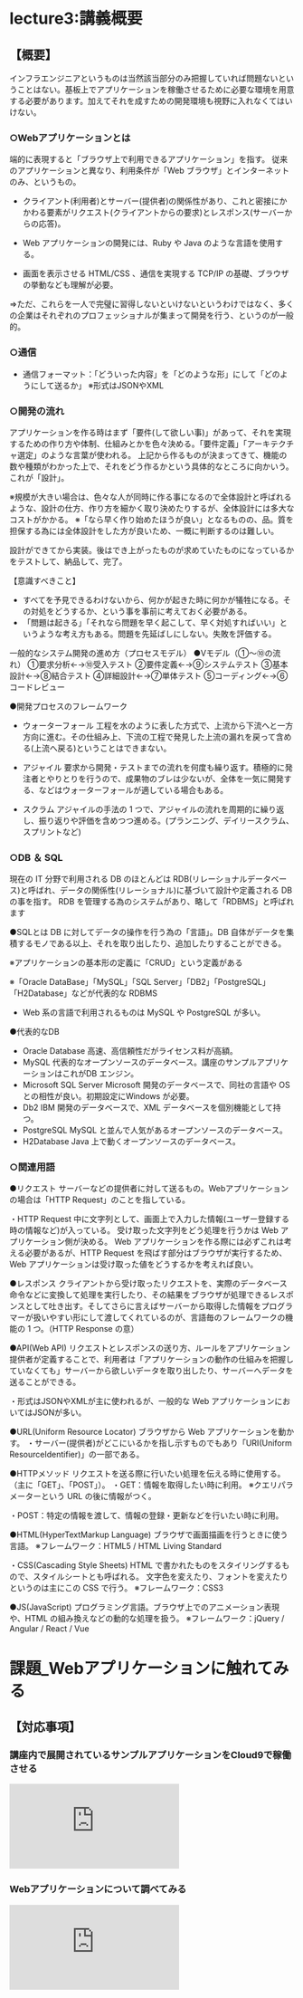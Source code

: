 # lecture3:講義概要

## 【概要】
インフラエンジニアというものは当然該当部分のみ把握していれば問題ないということはない。基板上でアプリケーションを稼働させるために必要な環境を用意する必要があります。加えてそれを成すための開発環境も視野に入れなくてはいけない。

### ○Webアプリケーションとは
端的に表現すると「ブラウザ上で利用できるアプリケーション」を指す。
従来のアプリケーションと異なり、利用条件が「Web ブラウザ」とインターネットのみ、というもの。

- クライアント(利用者)とサーバー(提供者)の関係性があり、これと密接にかかわる要素がリクエスト(クライアントからの要求)とレスポンス(サーバーからの応答)。

- Web アプリケーションの開発には、Ruby や Java のような言語を使用する。
- 画面を表示させる HTML/CSS 、通信を実現する TCP/IP の基礎、ブラウザの挙動なども理解が必要。

⇒ただ、これらを一人で完璧に習得しないといけないというわけではなく、多くの企業はそれぞれのプロフェッショナルが集まって開発を行う、というのが一般的。

### ○通信
- 通信フォーマット：「どういった内容」を「どのような形」にして「どのようにして送るか」
※形式はJSONやXML

### ○開発の流れ
アプリケーションを作る時はまず「要件(して欲しい事)」があって、それを実現するための作り方や体制、仕組みとかを色々決める。「要件定義」「アーキテクチャ選定」のような言葉が使われる。
上記から作るものが決まってきて、機能の数や種類がわかった上で、それをどう作るかという具体的なところに向かいう。これが「設計」。

※規模が大きい場合は、色々な人が同時に作る事になるので全体設計と呼ばれるような、設計の仕方、作り方を細かく取り決めたりするが、全体設計には多大なコストがかかる。
※「なら早く作り始めたほうが良い」となるものの、品。質を担保する為には全体設計をした方が良いため、一概に判断するのは難しい。

設計ができてから実装。後はでき上がったものが求めていたものになっているかをテストして、納品して、完了。

【意識すべきこと】
- すべてを予見できるわけないから、何かが起きた時に何かが犠牲になる。その対処をどうするか、という事を事前に考えておく必要がある。
- 「問題は起きる」「それなら問題を早く起こして、早く対処すればいい」というような考え方もある。問題を先延ばしにしない。失敗を評価する。


一般的なシステム開発の進め方（プロセスモデル）
●Vモデル（①～⑩の流れ）
①要求分析←→⑩受入テスト
②要件定義←→⑨システムテスト
③基本設計←→⑧結合テスト
④詳細設計←→⑦単体テスト
⑤コーディング←→⑥コードレビュー

●開発プロセスのフレームワーク
- ウォーターフォール
工程を水のように表した方式で、上流から下流へと一方方向に進む。その仕組み上、下流の工程で発見した上流の漏れを戻って含める(上流へ戻る)ということはできまない。

- アジャイル
要求から開発・テストまでの流れを何度も繰り返す。積極的に発注者とやりとりを行うので、成果物のブレは少ないが、全体を一気に開発する、などはウォーターフォールが適している場合もある。

- スクラム
アジャイルの手法の 1 つで、アジャイルの流れを周期的に繰り返し、振り返りや評価を含めつつ進める。(プランニング、デイリースクラム、スプリントなど)

### ○DB ＆ SQL
現在の IT 分野で利用される DB のほとんどは RDB(リレーショナルデータベース)と呼ばれ、データの関係性(リレーショナル)に基づいて設計や定義される DB の事を指す。
RDB を管理する為のシステムがあり、略して「RDBMS」と呼ばれます

●SQLとは
DB に対してデータの操作を行う為の「言語」。DB 自体がデータを集積するモノである以上、それを取り出したり、追加したりすることができる。

※アプリケーションの基本形の定義に「CRUD」という定義がある

※「Oracle DataBase」「MySQL」「SQL Server」「DB2」「PostgreSQL」「H2Database」などが代表的な RDBMS

- Web 系の言語で利用されるものは MySQL や PostgreSQL が多い。

●代表的なDB
- Oracle Database
高速、高信頼性だがライセンス料が高額。
- MySQL
代表的なオープンソースのデータベース。講座のサンプルアプリケーションはこれがDB エンジン。
- Microsoft SQL Server
Microsoft 開発のデータベースで、同社の言語や OS との相性が良い。初期設定にWindows が必要。
- Db2
IBM 開発のデータベースで、XML データベースを個別機能として持つ。
- PostgreSQL
MySQL と並んで人気があるオープンソースのデータベース。
- H2Database
Java 上で動くオープンソースのデータベース。


### ○関連用語
●リクエスト
サーバーなどの提供者に対して送るもの。Webアプリケーションの場合は「HTTP Request」のことを指している。

・HTTP Request
中に文字列として、画面上で入力した情報(ユーザー登録する時の情報など)が入っている。
受け取った文字列をどう処理を行うかは Web アプリケーション側が決める。
Web アプリケーションを作る際には必ずこれは考える必要があるが、HTTP Request を飛ばす部分はブラウザが実行するため、Web アプリケーションは受け取った値をどうするかを考えれば良い。

●レスポンス
クライアントから受け取ったリクエストを、実際のデータベース命令などに変換して処理を実行したり、その結果をブラウザが処理できるレスポンスとして吐き出す。そしてさらに言えばサーバーから取得した情報をプログラマーが扱いやすい形にして渡してくれているのが、言語毎のフレームワークの機能の 1 つ。（HTTP Response の意）


●API(Web API)
リクエストとレスポンスの送り方、ルールをアプリケーション提供者が定義することで、利用者は「アプリケーションの動作の仕組みを把握していなくても」サーバーから欲しいデータを取り出したり、サーバーへデータを送ることができる。

・形式はJSONやXMLが主に使われるが、一般的な Web アプリケーションにおいてはJSONが多い。

●URL(Uniform Resource Locator)
ブラウザから Web アプリケーションを動かす。
・サーバー(提供者)がどこにいるかを指し示すものでもあり「URI(Uniform ResourceIdentifier)」の一部である。

●HTTPメソッド
リクエストを送る際に行いたい処理を伝える時に使用する。（主に「GET」、「POST」）。
・GET：情報を取得したい時に利用。
※クエリパラメーターという URL の後に情報がつく。

・POST：特定の情報を渡して、情報の登録・更新などを行いたい時に利用。

●HTML(HyperTextMarkup Language)
ブラウザで画面描画を行うときに使う言語。
※フレームワーク：HTML5 / HTML Living Standard

・CSS(Cascading Style Sheets)
HTML で書かれたものをスタイリングするもので、スタイルシートとも呼ばれる。
文字色を変えたり、フォントを変えたりというのは主にこの CSS で行う。
※フレームワーク：CSS3

●JS(JavaScript)
プログラミング言語。ブラウザ上でのアニメーション表現や、HTML の組み換えなどの動的な処理を扱う。
※フレームワーク：jQuery / Angular / React / Vue

# 課題_Webアプリケーションに触れてみる
## 【対応事項】
### 講座内で展開されているサンプルアプリケーションをCloud9で稼働させる

![こちらにて記載](https://github.com/SMYT-BT/My-initiative/blob/main/OnlineSchool_Raisetech/Raisetech%E8%AA%B2%E9%A1%8C/lecture03/Challenge_task_lecture03.md)

### Webアプリケーションについて調べてみる

![こちらにて記載](https://github.com/SMYT-BT/My-initiative/blob/main/OnlineSchool_Raisetech/Raisetech%E8%AA%B2%E9%A1%8C/lecture03/about-WebApplication.md)